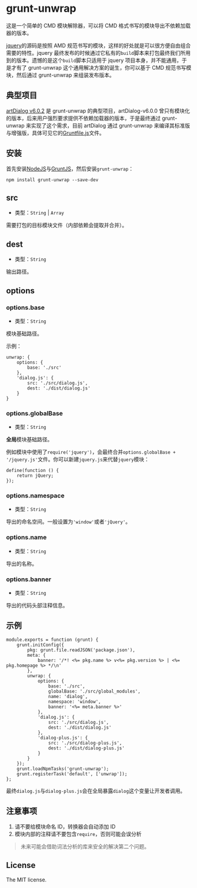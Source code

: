 # grunt-unwrap

这是一个简单的 CMD 模块解除器，可以将 CMD 格式书写的模块导出不依赖加载器的版本。

[jquery](https://github.com/jquery/jquery/)的源码是按照 AMD 规范书写的模块，这样的好处就是可以很方便自由组合需要的特性。jquery 最终发布的时候通过它私有的`build`脚本来打包最终我们所用到的版本。遗憾的是这个`build`脚本只适用于 jquery 项目本身，并不能通用，于是才有了 grunt-unwrap 这个通用解决方案的诞生，你可以基于 CMD 规范书写模块，然后通过 grunt-unwrap 来组装发布版本。

##	典型项目

[artDialog v6.0.2](https://github.com/aui/artDialog) 是 grunt-unwrap 的典型项目，artDialog-v6.0.0 曾只有模块化的版本，后来用户强烈要求提供不依赖加载器的版本，于是最终通过 grunt-unwrap 来实现了这个需求，目前 artDialog 通过 grunt-unwrap 来编译其标准版与增强版，具体可见它的[Gruntfile.js](https://github.com/aui/artDialog/blob/master/Gruntfile.js)文件。

##	安装

首先安装[NodeJS](http://nodejs.org)与[GruntJS](http://gruntjs.com)，然后安装`grunt-unwrap`：

```shell
npm install grunt-unwrap --save-dev
```

##	src

*	类型：`String` | `Array`

需要打包的目标模块文件（内部依赖会提取并合并）。

##	dest

*	类型：`String`

输出路径。

##	options

###	options.base

*	类型：`String`

模块基础路径。

示例：

```
unwrap: {
    options: {
        base: './src'
    },
    'dialog.js': {
        src: './src/dialog.js',
        dest: './dist/dialog.js'
    }
}
```

###	options.globalBase

*	类型：`String`

**全局**模块基础路径。

例如模块中使用了``require('jquery')``，会最终合并`options.globalBase + '/jquery.js'`文件。你可以新建`jquery.js`来代替`jquery`模块：

```
define(function () {
	return jQuery;
});
```

###	options.namespace

*	类型：`String`

导出的命名空间。一般设置为`'window'`或者`'jQuery'`。

###	options.name

*	类型：`String`

导出的名称。

###	options.banner

*	类型：`String`

导出的代码头部注释信息。

##	示例

```
module.exports = function (grunt) {
    grunt.initConfig({
        pkg: grunt.file.readJSON('package.json'),
        meta: {
            banner: '/*! <%= pkg.name %> v<%= pkg.version %> | <%= pkg.homepage %> */\n'
        },
        unwrap: {
            options: {
                base: './src',
                globalBase: './src/global_modules',
                name: 'dialog',
                namespace: 'window',
                banner: '<%= meta.banner %>'
            },
            'dialog.js': {
                src: './src/dialog.js',
                dest: './dist/dialog.js'
            },
            'dialog-plus.js': {
                src: './src/dialog-plus.js',
                dest: './dist/dialog-plus.js'
            }
        }
    });
    grunt.loadNpmTasks('grunt-unwrap');
    grunt.registerTask('default', ['unwrap']);
};

```

最终`dialog.js`与`dialog-plus.js`会在全局暴露`dialog`这个变量让开发者调用。

##	注意事项

1. 请不要给模块命名 ID，转换器会自动添加 ID
2. 模块内部的注释请不要包含`require`，否则可能会误分析

>	未来可能会借助词法分析的库来安全的解决第二个问题。

## License

The MIT license.